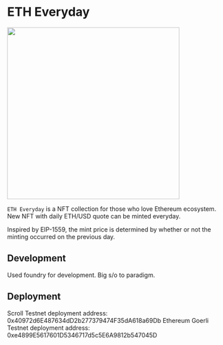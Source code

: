 # ETH Everyday

<img src="https://user-images.githubusercontent.com/50664161/227708953-58f33235-1d45-4959-81bb-def46248de73.png" width="400">

`ETH Everyday` is a NFT collection for those who love Ethereum ecosystem. New NFT with daily ETH/USD quote can be minted everyday.

Inspired by EIP-1559, the mint price is determined by whether or not the minting occurred on the previous day.

## Development

Used foundry for development. Big s/o to paradigm.

## Deployment

Scroll Testnet deployment address: 0x40972d6E487634dD2b277379474F35dA618a69Db
Ethereum Goerli Testnet deployment address: 0xe4899E5617601D5346717d5c5E6A9812b547045D
